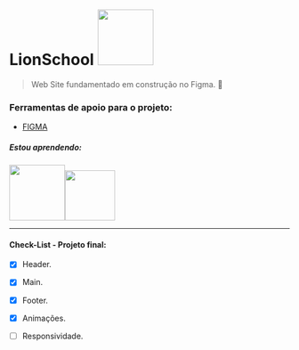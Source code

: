 # LionSchool <img src="https://i.pinimg.com/originals/a9/c8/b8/a9c8b8bda377e08cfdaf21f988600592.gif" width="100px">

> Web Site fundamentado em construção no Figma.
📝
### Ferramentas de apoio para o projeto: 
- [FIGMA](https://www.figma.com/file/tLlcaTZk6CpP0tkfdCA0ET/LineSchool?type=design&t=TDRlFLLqJ5LKsuDk-0)

##### Estou aprendendo:
<img src="https://diegomariano.com/wp-content/uploads/2020/08/logo-2582747_640-e1597771254582.png" width="100px"><img src="https://cdn-icons-png.flaticon.com/512/524/524545.png" width="90px">

---------

#### Check-List - Projeto final:
- [x] Header.
- [x] Main.
- [x] Footer.
- [x] Animações.
- [ ] Responsividade.

